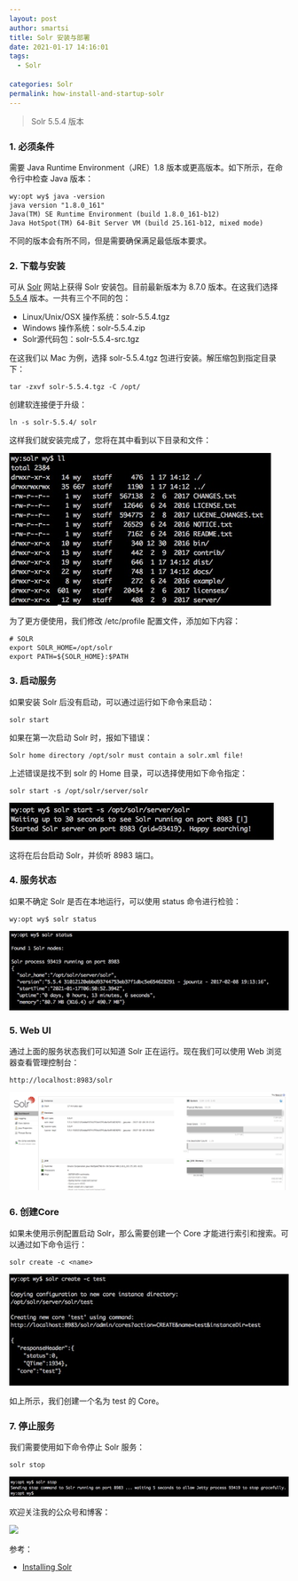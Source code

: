 ```yaml
---
layout: post
author: smartsi
title: Solr 安装与部署
date: 2021-01-17 14:16:01
tags:
  - Solr

categories: Solr
permalink: how-install-and-startup-solr
---
```


> Solr 5.5.4 版本

### 1. 必须条件

需要 Java Runtime Environment（JRE）1.8 版本或更高版本。如下所示，在命令行中检查 Java 版本：
```
wy:opt wy$ java -version
java version "1.8.0_161"
Java(TM) SE Runtime Environment (build 1.8.0_161-b12)
Java HotSpot(TM) 64-Bit Server VM (build 25.161-b12, mixed mode)
```
不同的版本会有所不同，但是需要确保满足最低版本要求。

### 2. 下载与安装

可从 [Solr](https://lucene.apache.org/solr/downloads.html) 网站上获得 Solr 安装包。目前最新版本为 8.7.0 版本。在这我们选择 [5.5.4](https://archive.apache.org/dist/lucene/solr/5.5.4/) 版本。一共有三个不同的包：
- Linux/Unix/OSX 操作系统：solr-5.5.4.tgz
- Windows 操作系统：solr-5.5.4.zip
- Solr源代码包：solr-5.5.4-src.tgz

在这我们以 Mac 为例，选择 solr-5.5.4.tgz 包进行安装。解压缩包到指定目录下：
```
tar -zxvf solr-5.5.4.tgz -C /opt/
```
创建软连接便于升级：
```
ln -s solr-5.5.4/ solr
```
这样我们就安装完成了，您将在其中看到以下目录和文件：

![](https://github.com/sjf0115/ImageBucket/blob/main/Solr/how-install-and-startup-solr-1.jpg?raw=true)

为了更方便使用，我们修改 /etc/profile 配置文件，添加如下内容：
```
# SOLR
export SOLR_HOME=/opt/solr
export PATH=${SOLR_HOME}:$PATH
```

### 3. 启动服务

如果安装 Solr 后没有启动，可以通过运行如下命令来启动：
```
solr start
```
如果在第一次启动 Solr 时，报如下错误：
```
Solr home directory /opt/solr must contain a solr.xml file!
```
上述错误是找不到 solr 的 Home 目录，可以选择使用如下命令指定：
```
solr start -s /opt/solr/server/solr
```

![](https://github.com/sjf0115/ImageBucket/blob/main/Solr/how-install-and-startup-solr-2.jpg?raw=true)

这将在后台启动 Solr，并侦听 8983 端口。

### 4. 服务状态

如果不确定 Solr 是否在本地运行，可以使用 status 命令进行检验：
```
wy:opt wy$ solr status
```

![](https://github.com/sjf0115/ImageBucket/blob/main/Solr/how-install-and-startup-solr-3.jpg?raw=true)

### 5. Web UI

通过上面的服务状态我们可以知道 Solr 正在运行。现在我们可以使用 Web 浏览器查看管理控制台：
```
http://localhost:8983/solr
```

![](https://github.com/sjf0115/ImageBucket/blob/main/Solr/how-install-and-startup-solr-4.jpg?raw=true)

### 6. 创建Core

如果未使用示例配置启动 Solr，那么需要创建一个 Core 才能进行索引和搜索。可以通过如下命令运行：
```
solr create -c <name>
```

![](https://github.com/sjf0115/ImageBucket/blob/main/Solr/how-install-and-startup-solr-5.jpg?raw=true)

如上所示，我们创建一个名为 test 的 Core。

### 7. 停止服务

我们需要使用如下命令停止 Solr 服务：
```
solr stop
```
![](https://github.com/sjf0115/ImageBucket/blob/main/Solr/how-install-and-startup-solr-6.jpg?raw=true)

欢迎关注我的公众号和博客：

![](https://github.com/sjf0115/PubLearnNotes/blob/master/image/Other/%E5%85%AC%E4%BC%97%E5%8F%B7.jpg?raw=true)

参考：
- [Installing Solr](https://lucene.apache.org/solr/guide/8_7/installing-solr.html)
